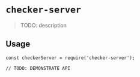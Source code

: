 # `checker-server`

> TODO: description

## Usage

```
const checkerServer = require('checker-server');

// TODO: DEMONSTRATE API
```
